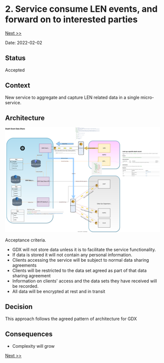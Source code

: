 # 2. Service consume LEN events, and forward on to interested parties

[Next >>](9999-end.md)


Date: 2022-02-02

## Status

Accepted

## Context
New service to aggregate and capture LEN related data in a single micro-service. 


## Architecture
![This is the POC architecture{arch}](data_share_poc.svg)

Acceptance criteria.
- GDX will not store data unless it is to facilitate the service functionality.
- If data is stored it will not contain any personal information.  
- Clients accessing the service will be subject to normal data sharing agreements
- Clients will be restricted to the data set agreed as part of that data sharing agreement
- Information on clients' access and the data sets they have received will be recorded.  
- All data will be encrypted at rest and in transit
 
## Decision

This approach follows the agreed pattern of architecture for GDX

## Consequences

- Complexity will grow

[Next >>](9999-end.md)
